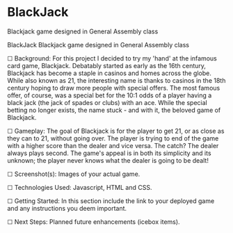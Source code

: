 # BlackJack
Blackjack game designed in General Assembly class

BlackJack Blackjack game designed in General Assembly class

☐ Background: For this project I decided to try my 'hand' at the infamous card game, Blackjack. Debatably started as early as the 16th century, Blackjack has become a staple in casinos and homes across the globe. While also known as 21, the interesting name is thanks to casinos in the 18th century hoping to draw more people with special offers. The most famous offer, of course, was a special bet for the 10:1 odds of a player having a black jack (the jack of spades or clubs) with an ace. While the special betting no longer exists, the name stuck - and with it, the beloved game of Blackjack.

☐ Gameplay: The goal of Blackjack is for the player to get 21, or as close as they can to 21, without going over. The player is trying to end of the game with a higher score than the dealer and vice versa. The catch? The dealer always plays second. The game's appeal is in both its simplicity and its unknown; the player never knows what the dealer is going to be dealt!

☐ Screenshot(s): Images of your actual game.

☐ Technologies Used: Javascript, HTML and CSS.

☐ Getting Started: In this section include the link to your deployed game and any instructions you deem important.

☐ Next Steps: Planned future enhancements (icebox items).
